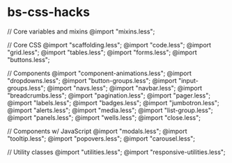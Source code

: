 bs-css-hacks
============

// Core variables and mixins
@import "mixins.less";

// Core CSS
@import "scaffolding.less";
@import "code.less";
@import "grid.less";
@import "tables.less";
@import "forms.less";
@import "buttons.less";

// Components
@import "component-animations.less";
@import "dropdowns.less";
@import "button-groups.less";
@import "input-groups.less";
@import "navs.less";
@import "navbar.less";
@import "breadcrumbs.less";
@import "pagination.less";
@import "pager.less";
@import "labels.less";
@import "badges.less";
@import "jumbotron.less";
@import "alerts.less";
@import "media.less";
@import "list-group.less";
@import "panels.less";
@import "wells.less";
@import "close.less";

// Components w/ JavaScript
@import "modals.less";
@import "tooltip.less";
@import "popovers.less";
@import "carousel.less";

// Utility classes
@import "utilities.less";
@import "responsive-utilities.less";
